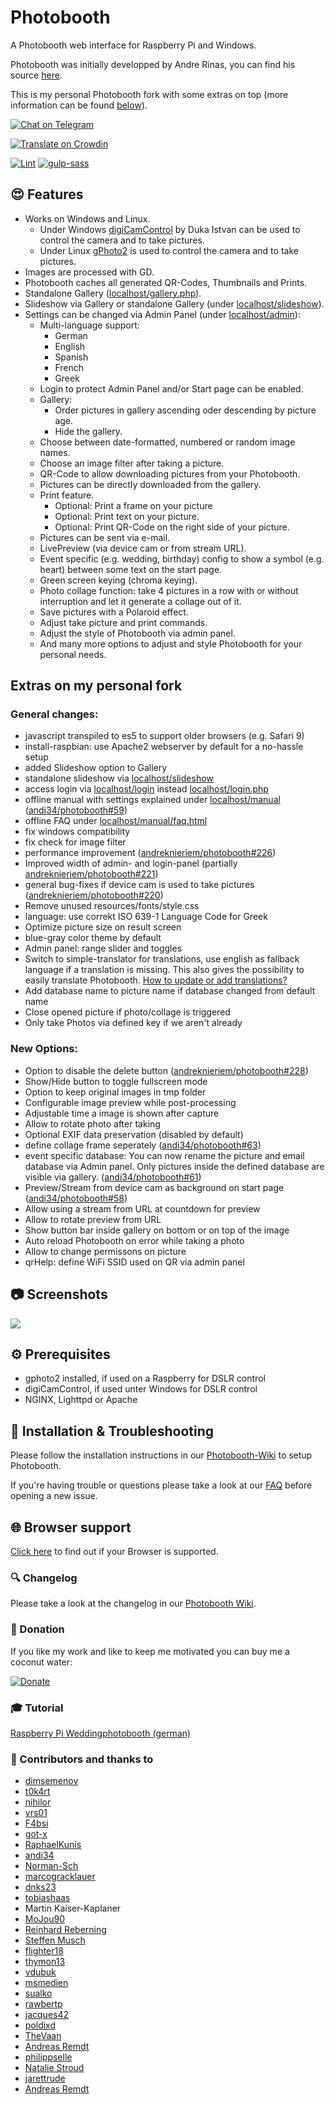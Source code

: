 # Photobooth

A Photobooth web interface for Raspberry Pi and Windows.

Photobooth was initially developped by Andre Rinas, you can find his source [here](https://github.com/andreknieriem/photobooth).

This is my personal Photobooth fork with some extras on top (more information can be found [below](https://github.com/andi34/photobooth#extras-on-my-personal-fork)).

[![Chat on Telegram](https://img.shields.io/badge/Chat%20on-Telegram-blue.svg)](https://t.me/PhotoboothGroup)  

[![Translate on Crowdin](https://img.shields.io/badge/Traslate%20on-Crowdin-green.svg)](https://crowdin.com/project/photobooth)  

[![Lint](https://github.com/andi34/photobooth/workflows/Lint/badge.svg?branch=stable2)](https://github.com/andi34/photobooth/actions?query=branch%3Astable2+workflow%3ALint)
[![gulp-sass](https://github.com/andi34/photobooth/workflows/gulp-sass/badge.svg?branch=stable2)](https://github.com/andi34/photobooth/actions?query=branch%3Astable2+workflow%3Agulp-sass)

## :heart_eyes: Features

- Works on Windows and Linux.
  - Under Windows [digiCamControl](http://digicamcontrol.com/) by Duka Istvan
    can be used to control the camera and to take pictures.
  - Under Linux [gPhoto2](http://gphoto.org/) is used to control the camera and
    to take pictures.
- Images are processed with GD.
- Photobooth caches all generated QR-Codes, Thumbnails and Prints.
- Standalone Gallery ([localhost/gallery.php](http://localhost/gallery.php)).
- Slideshow via Gallery or standalone Gallery (under [localhost/slideshow](http://localhost/slideshow)).
- Settings can be changed via Admin Panel (under [localhost/admin](http://localhost/admin)):
  - Multi-language support:
    - German
    - English
    - Spanish
    - French
    - Greek
  - Login to protect Admin Panel and/or Start page can be enabled.
  - Gallery:
    - Order pictures in gallery ascending oder descending by picture age.
    - Hide the gallery.
  - Choose between date-formatted, numbered or random image names.
  - Choose an image filter after taking a picture.
  - QR-Code to allow downloading pictures from your Photobooth.
  - Pictures can be directly downloaded from the gallery.
  - Print feature.
    - Optional: Print a frame on your picture
    - Optional: Print text on your picture.
    - Optional: Print QR-Code on the right side of your picture.
  - Pictures can be sent via e-mail.
  - LivePreview (via device cam or from stream URL).
  - Event specific (e.g. wedding, birthday) config to show a symbol (e.g. heart)
    between some text on the start page.
  - Green screen keying (chroma keying).
  - Photo collage function: take 4 pictures in a row with or without
    interruption and let it generate a collage out of it.
  - Save pictures with a Polaroid effect.
  - Adjust take picture and print commands.
  - Adjust the style of Photobooth via admin panel.
  - And many more options to adjust and style Photobooth for your personal needs.

## Extras on my personal fork
### General changes:

  - javascript transpiled to es5 to support older browsers (e.g. Safari 9)
  - install-raspbian: use Apache2 webserver by default for a no-hassle setup
  - added Slideshow option to Gallery
  - standalone slideshow via [localhost/slideshow](http://localhost/slideshow)
  - access login via [localhost/login](http://localhost/login) instead [localhost/login.php](http://localhost/login.php)
  - offline manual with settings explained under [localhost/manual](http://localhost/manual) ([andi34/photobooth#59](https://github.com/andi34/photobooth/pull/59))
  - offline FAQ under [localhost/manual/faq.html](http://localhost/manual/faq.html)
  - fix windows compatibility
  - fix check for image filter
  - performance improvement ([andreknieriem/photobooth#226](https://github.com/andreknieriem/photobooth/pull/226))
  - Improved width of admin- and login-panel (partially [andreknieriem/photobooth#221](https://github.com/andreknieriem/photobooth/pull/221))
  - general bug-fixes if device cam is used to take pictures ([andreknieriem/photobooth#220](https://github.com/andreknieriem/photobooth/pull/220))
  - Remove unused resources/fonts/style.css
  - language: use correkt ISO 639-1 Language Code for Greek
  - Optimize picture size on result screen
  - blue-gray color theme by default
  - Admin panel: range slider and toggles
  - Switch to simple-translator for translations, use english as fallback language if a translation is missing. This also gives the possibility to easily translate Photobooth. [How to update or add translations?](https://github.com/andi34/photobooth/wiki/FAQ#how-to-update-or-add-translations)
  - Add database name to picture name if database changed from default name
  - Close opened picture if photo/collage is triggered
  - Only take Photos via defined key if we aren't already

### New Options:

  - Option to disable the delete button ([andreknieriem/photobooth#228](https://github.com/andreknieriem/photobooth/pull/228))
  - Show/Hide button to toggle fullscreen mode
  - Option to keep original images in tmp folder
  - Configurable image preview while post-processing
  - Adjustable time a image is shown after capture
  - Allow to rotate photo after taking
  - Optional EXIF data preservation (disabled by default)
  - define collage frame seperately ([andi34/photobooth#63](https://github.com/andi34/photobooth/pull/63))
  - event specific database: You can now rename the picture and email database via Admin panel. Only pictures inside the defined database are visible via gallery. ([andi34/photobooth#61](https://github.com/andi34/photobooth/pull/61))
  - Preview/Stream from device cam as background on start page ([andi34/photobooth#58](https://github.com/andi34/photobooth/pull/58))
  - Allow using a stream from URL at countdown for preview
  - Allow to rotate preview from URL
  - Show button bar inside gallery on bottom or on top of the image
  - Auto reload Photobooth on error while taking a photo
  - Allow to change permissons on picture
  - qrHelp: define WiFi SSID used on QR via admin panel

## :camera: Screenshots

![](https://raw.githubusercontent.com/wiki/andi34/photobooth/images/start.png)

## :gear: Prerequisites

- gphoto2 installed, if used on a Raspberry for DSLR control
- digiCamControl, if used unter Windows for DSLR control
- NGINX, Lighttpd or Apache

## :wrench: Installation & Troubleshooting

Please follow the installation instructions in our
[Photobooth-Wiki](https://github.com/andi34/photobooth/wiki) to setup
Photobooth.

If you're having trouble or questions please take a look at our
[FAQ](https://github.com/andi34/photobooth/wiki#faq---frequently-asked-questions)
before opening a new issue.

## :globe_with_meridians: Browser support

[Click here](https://github.com/andi34/photobooth/wiki#browser-support) to find out if your Browser is supported.

### :mag: Changelog

Please take a look at the changelog in our [Photobooth Wiki](https://github.com/andi34/photobooth/wiki/changelog).

### :tada: Donation

If you like my work and like to keep me motivated you can buy me a coconut water:

[![Donate](https://img.shields.io/badge/Donate-PayPal-green.svg)](https://www.paypal.me/andreasblaesius)

### :mortar_board: Tutorial

[Raspberry Pi Weddingphotobooth (german)](https://www.andrerinas.de/tutorials/raspberry-pi-einen-dslr-weddingphotobooth-erstellen.html)

### :clap: Contributors and thanks to

- [dimsemenov](https://github.com/dimsemenov/photoswipe)
- [t0k4rt](https://github.com/t0k4rt/phpqrcode)
- [nihilor](https://github.com/nihilor/photobooth)
- [vrs01](https://github.com/vrs01)
- [F4bsi](https://github.com/F4bsi)
- [got-x](https://github.com/got-x)
- [RaphaelKunis](https://github.com/RaphaelKunis)
- [andi34](https://github.com/andi34)
- [Norman-Sch](https://github.com/Norman-Sch)
- [marcogracklauer](https://github.com/marcogracklauer)
- [dnks23](https://github.com/dnks23)
- [tobiashaas](https://github.com/tobiashaas)
- Martin Kaiser-Kaplaner
- [MoJou90](https://github.com/MoJou90)
- [Reinhard Reberning](https://www.reinhard-rebernig.at/website/websites/fotokasterl)
- [Steffen Musch](https://github.com/Nie-Oh)
- [flighter18](https://github.com/flighter18)
- [thymon13](https://github.com/thymon13)
- [vdubuk](https://github.com/vdubuk)
- [msmedien](https://github.com/msmedien)
- [sualko](https://github.com/sualko)
- [rawbertp](https://github.com/rawbertp)
- [jacques42](https://github.com/jacques42)
- [poldixd](https://github.com/poldixd)
- [TheVaan](https://github.com/TheVaan)
- [Andreas Remdt](https://andreasremdt.com)
- [philippselle](https://github.com/philippselle)
- [Natalie Stroud](https://github.com/stroudn1)
- [jarettrude](https://github.com/jarettrude)
- [Andreas Remdt](https://github.com/andreasremdt)
